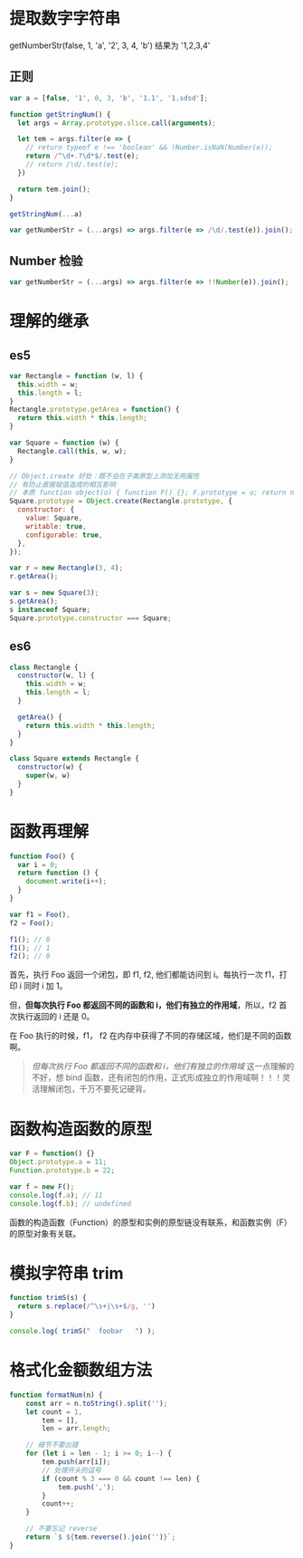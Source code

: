 # 提取数字字符串

getNumberStr(false, 1, 'a', '2', 3, 4, 'b') 结果为 '1,2,3,4'

## 正则

```js
var a = [false, '1', 0, 3, 'b', '1.1', '1.sdsd'];

function getStringNum() {
  let args = Array.prototype.slice.call(arguments);

  let tem = args.filter(e => {
    // return typeof e !== 'boolean' && !Number.isNaN(Number(e));
    return /^\d+.?\d*$/.test(e);
    // return /\d/.test(e);
  })

  return tem.join();
}

getStringNum(...a)
```

```js
var getNumberStr = (...args) => args.filter(e => /\d/.test(e)).join();
```

## Number 检验

```js
var getNumberStr = (...args) => args.filter(e => !!Number(e)).join();
```

# 理解的继承

## es5

```js
var Rectangle = function (w, l) {
  this.width = w;
  this.length = l;
}
Rectangle.prototype.getArea = function() {
  return this.width * this.length;
}

var Square = function (w) {
  Rectangle.call(this, w, w);
}

// Object.create 好处：既不会在子类原型上添加无用属性
// 有防止直接赋值造成的相互影响
// 本质 function object(o) { function F() {}; F.prototype = o; return new F();}
Square.prototype = Object.create(Rectangle.prototype, {
  constructor: {
    value: Square,
    writable: true,
    configurable: true,
  },
});

var r = new Rectangle(3, 4);
r.getArea();

var s = new Square(3);
s.getArea();
s instanceof Square;
Square.prototype.constructor === Square;
```

## es6

```js
class Rectangle {
  constructor(w, l) {
    this.width = w;
    this.length = l;
  }

  getArea() {
    return this.width * this.length;
  }
}

class Square extends Rectangle {
  constructor(w) {
    super(w, w)
  }
}
```

# 函数再理解

```js
function Foo() {
  var i = 0;
  return function () {
    document.write(i++);
  }
}

var f1 = Foo(),
f2 = Foo();

f1(); // 0
f1(); // 1
f2(); // 0
```

首先，执行 Foo 返回一个闭包，即 f1, f2, 他们都能访问到 i。每执行一次 f1，打印 i 同时 i 加 1。

但，**但每次执行 Foo 都返回不同的函数和 i，他们有独立的作用域**，所以，f2 首次执行返回的 i 还是 0。

在 Foo 执行的时候，f1， f2 在内存中获得了不同的存储区域，他们是不同的函数啊。

> _但每次执行 Foo 都返回不同的函数和 i，他们有独立的作用域_ 这一点理解的不好，想 bind 函数，还有闭包的作用，正式形成独立的作用域啊！！！灵活理解闭包，千万不要死记硬背。

# 函数构造函数的原型

```js
var F = function() {}
Object.prototype.a = 11;
Function.prototype.b = 22;

var f = new F();
console.log(f.a); // 11
console.log(f.b); // undefined
```

函数的构造函数（Function）的原型和实例的原型链没有联系，和函数实例（F）的原型对象有关联。

# 模拟字符串 trim

```js
function trimS(s) {
  return s.replace(/^\s+|\s+$/g, '')
}

console.log( trimS("  foobar   ") );
```

# 格式化金额数组方法

```js
function formatNum(n) {
    const arr = n.toString().split('');
    let count = 1,
        tem = [],
        len = arr.length;

    // 细节不要出错
    for (let i = len - 1; i >= 0; i--) {
        tem.push(arr[i]);
        // 处理开头的逗号
        if (count % 3 === 0 && count !== len) {
            tem.push(',');
        }
        count++;
    }

    // 不要忘记 reverse
    return `$ ${tem.reverse().join('')}`;
}
```


